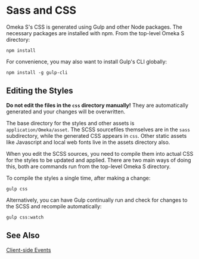 # Sass and CSS

Omeka S's CSS is generated using Gulp and other Node packages. The necessary packages are installed with npm. From the top-level Omeka S directory:

```
npm install
```

For convenience, you may also want to install Gulp's CLI globally:

```
npm install -g gulp-cli
```

## Editing the Styles

**Do not edit the files in the `css` directory manually!** They are automatically generated and your changes will be overwritten. 

The base directory for the styles and other assets is `application/Omeka/asset`. The SCSS sourcefiles themselves are in the `sass` subdirectory, while the generated CSS appears in `css`. Other static assets like Javascript and local web fonts live in the assets directory also.

When you edit the SCSS sources, you need to compile them into actual CSS for the styles to be updated and applied. There are two main ways of doing this, both are commands run from the top-level Omeka S directory.

To compile the styles a single time, after making a change:

```
gulp css
```

Alternatively, you can have Gulp continually run and check for changes to the SCSS and recompile automatically:

```
gulp css:watch
```

## See Also

[Client-side Events](../events/client_events.md)








